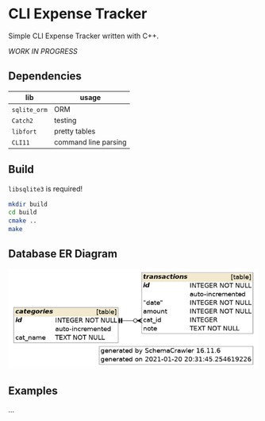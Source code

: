 # CLI Expense Tracker

Simple CLI Expense Tracker written with C++.

*WORK IN PROGRESS*

## Dependencies

| lib          | usage                |
|--------------|----------------------|
| `sqlite_orm` | ORM                  |
| `Catch2`     | testing              |
| `libfort`    | pretty tables        |
| `CLI11`      | command line parsing |

## Build

`libsqlite3` is required!

```sh
mkdir build
cd build
cmake ..
make
```

## Database ER Diagram

![](ER.png)

## Examples

...
